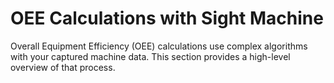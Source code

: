 # OEE Calculations with Sight Machine

 Overall Equipment Efficiency (OEE) calculations use complex algorithms with your captured machine data. This section provides a high-level overview of that process. 